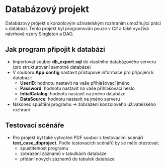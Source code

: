 # Databázový projekt
Databázový projekt s konzolovým uživatelským rozhraním umožňující práci s databází. Tento projekt byl programován pouze v C# a také využívá návrhové vzory Singleton a DAO.

## Jak program připojit k databázi
- Importovat soubor **db_export.sql** do vlastního databázového serveru (pro strukturování samotné databáze)
- V souboru **App.config** nastavit přístupové informace pro připojení k databázi:
    - **UserID**: hodnotu nastavit na vaše přihlašovací jméno
    - **Password**: hodnotu nastavit na vaše přihlašovací heslo
    - **IntialCatalog**: hodnotu nastavit na jméno databáze
    - **DataSource**: hodnotu nastavit na jméno serveru
- Nakonec spuštění programu -> zobrazení konzolového uživatelského rozhraní

## Testovací scénáře
- Pro projekt byl také vytvořen PDF soubor s testovacími scénáři **test_case_dbproject**. Podle testovacích scénářů by se mělo otestovat:
    - spustitelnost programu 
    - zobrazení záznamů v tabulkách databáze
    - přidání nových záznamů do tabulek databáze
    
    
    
